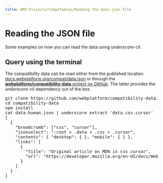 ```yaml
---
title: WPD:Projects/CompaTables/Reading the data.json file
---
```

<h1><span class="mw-headline" id="Reading_the_JSON_file">Reading the JSON file</span></h1>
<p>Some examples on how you can read the data using <i>underscore-cli</i>.
</p>
<h2><span class="mw-headline" id="Query_using_the_terminal">Query using the terminal</span></h2>
<p>The compatibility data can be read either from the published location <a rel="nofollow" class="external text" href="http://docs.webplatform.org/compat/data.json">docs.webplatform.org/compat/data.json</a> or through the <a rel="nofollow" class="external text" href="https://github.com/webplatform/compatibility-data"><b>webplatform/compatibility-data</b> project on GitHub</a>. The latter provides the <i>underscore-cli</i> dependency out of the box.
</p>
<div dir="ltr" class="mw-geshi mw-code mw-content-ltr"><div class="bash source-bash"><pre class="de1"><span class="kw2">git clone</span> https:<span class="sy0">//</span>github.com<span class="sy0">/</span>webplatform<span class="sy0">/</span>compatibility-data.git
<span class="kw3">cd</span> compatibility-data
npm <span class="kw2">install</span>
<span class="kw2">cat</span> data-human.json <span class="sy0">|</span> underscore extract <span class="st_h">'data.css.cursor'</span>
<span class="br0">&#91;</span>
  <span class="br0">&#123;</span>
    <span class="st0">&quot;breadcrumb&quot;</span>: <span class="br0">&#91;</span><span class="st0">&quot;css&quot;</span>, <span class="st0">&quot;cursor&quot;</span><span class="br0">&#93;</span>,
    <span class="st0">&quot;jsonselect&quot;</span>: <span class="st0">&quot;:root &gt; .data &gt; .css &gt; .cursor&quot;</span>,
    <span class="st0">&quot;contents&quot;</span>: <span class="br0">&#123;</span> <span class="st0">&quot;desktop&quot;</span>: <span class="br0">&#123;</span> <span class="br0">&#125;</span>, <span class="st0">&quot;mobile&quot;</span>: <span class="br0">&#123;</span> <span class="br0">&#125;</span> <span class="br0">&#125;</span>,
    <span class="st0">&quot;links&quot;</span>: <span class="br0">&#91;</span>
      <span class="br0">&#123;</span>
        <span class="st0">&quot;title&quot;</span>: <span class="st0">&quot;Original article on MDN in css cursor&quot;</span>,
        <span class="st0">&quot;url&quot;</span>: <span class="st0">&quot;https://developer.mozilla.org/en-US/docs/Web/CSS/cursor&quot;</span>
      <span class="br0">&#125;</span>
    <span class="br0">&#93;</span>
  <span class="br0">&#125;</span>
<span class="br0">&#93;</span></pre></div></div>

<!-- 
NewPP limit report
CPU time usage: 0.033 seconds
Real time usage: 0.034 seconds
Preprocessor visited node count: 9/1000000
Preprocessor generated node count: 32/1000000
Post‐expand include size: 0/2097152 bytes
Template argument size: 0/2097152 bytes
Highest expansion depth: 2/40
Expensive parser function count: 0/100
-->

<!-- 
Transclusion expansion time report (%,ms,calls,template)
100.00%    0.000      1 - -total
-->

<!-- Saved in parser cache with key wpwiki:pcache:idhash:26595-0!*!*!!*!*!*!esi=1 and timestamp 20150731040624 and revision id 70600
 -->
